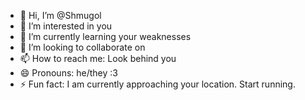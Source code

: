- 👋 Hi, I’m @Shmugol
- 👀 I’m interested in you
- 🌱 I’m currently learning your weaknesses
- 💞️ I’m looking to collaborate on 
- 📫 How to reach me: Look behind you
- 😄 Pronouns: he/they :3
- ⚡ Fun fact: I am currently approaching your location. Start running.

<!---
Shmugol/Shmugol is a ✨ special ✨ repository because its `README.md` (this file) appears on your GitHub profile.
You can click the Preview link to take a look at your changes.
--->
